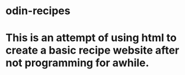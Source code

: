 # odin-recipes

# This is an attempt of using html to create a basic recipe website after not programming for awhile. 